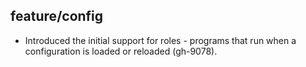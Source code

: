 ## feature/config

* Introduced the initial support for roles - programs that run when
  a configuration is loaded or reloaded (gh-9078).
